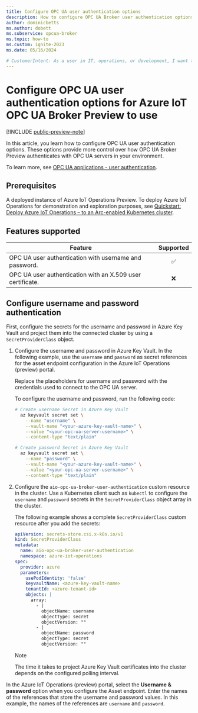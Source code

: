 ```yaml
---
title: Configure OPC UA user authentication options
description: How to configure OPC UA Broker user authentication options for it to use when it connects to an OPC UA server.
author: dominicbetts
ms.author: dobett
ms.subservice: opcua-broker
ms.topic: how-to
ms.custom: ignite-2023
ms.date: 05/16/2024

# CustomerIntent: As a user in IT, operations, or development, I want to configure my OPC UA industrial edge environment with custom OPC UA user authentication options to keep it secure and work with my solution.
---
```


# Configure OPC UA user authentication options for Azure IoT OPC UA Broker Preview to use

[!INCLUDE [public-preview-note](../includes/public-preview-note.md)]

In this article, you learn how to configure OPC UA user authentication options. These options provide more control over how OPC UA Broker Preview authenticates with OPC UA servers in your environment.

To learn more, see [OPC UA applications - user authentication](https://reference.opcfoundation.org/Core/Part2/v105/docs/5.2.3).

## Prerequisites

A deployed instance of Azure IoT Operations Preview. To deploy Azure IoT Operations for demonstration and exploration purposes, see [Quickstart: Deploy Azure IoT Operations – to an Arc-enabled Kubernetes cluster](../deploy-end-to-end-sample/quickstart-deploy.md).

## Features supported

| Feature  | Supported |
| -------- |:---------:|
| OPC UA user authentication with username and password.     |   ✅     |
| OPC UA user authentication with an X.509 user certificate. |   ❌     |

## Configure username and password authentication

First, configure the secrets for the username and password in Azure Key Vault and project them into the connected cluster by using a `SecretProviderClass` object.

1. Configure the username and password in Azure Key Vault. In the following example, use the `username` and `password` as secret references for the asset endpoint configuration in the Azure IoT Operations (preview) portal.

    Replace the placeholders for username and password with the credentials used to connect to the OPC UA server.

    To configure the username and password, run the following code:

    ```bash
    # Create username Secret in Azure Key Vault
      az keyvault secret set \
        --name "username" \
        --vault-name "<your-azure-key-vault-name>" \
        --value "<your-opc-ua-server-username>" \
        --content-type "text/plain"

    # Create password Secret in Azure Key Vault
      az keyvault secret set \
        --name "password" \
        --vault-name "<your-azure-key-vault-name>" \
        --value "<your-opc-ua-server-username>" \
        --content-type "text/plain"
    ```

1. Configure the `aio-opc-ua-broker-user-authentication` custom resource in the cluster. Use a Kubernetes client such as `kubectl` to configure the `username` and `password` secrets in the `SecretProviderClass` object array in the cluster.

    The following example shows a complete `SecretProviderClass` custom resource after you add the secrets:

    ```yml
    apiVersion: secrets-store.csi.x-k8s.io/v1
    kind: SecretProviderClass
    metadata:
      name: aio-opc-ua-broker-user-authentication
      namespace: azure-iot-operations
    spec:
      provider: azure
      parameters:
        usePodIdentity: 'false'
        keyvaultName: <azure-key-vault-name>
        tenantId: <azure-tenant-id>
        objects: |
          array:
            - |
              objectName: username
              objectType: secret
              objectVersion: ""
            - |
              objectName: password
              objectType: secret
              objectVersion: ""
    ```

    > [!NOTE]
    > The time it takes to project Azure Key Vault certificates into the cluster depends on the configured polling interval.

In the Azure IoT Operations (preview) portal, select the **Username & password** option when you configure the Asset endpoint. Enter the names of the references that store the username and password values. In this example, the names of the references are `username` and `password`.
